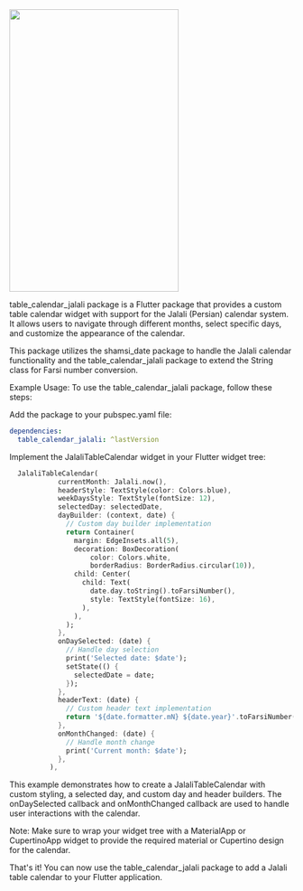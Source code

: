 
<img src="https://github.com/erfaneillat/table-calendar-jalali/assets/69785709/cd540058-f6a4-44bc-8b4d-e78218d686cb" width="300" height="500">

table_calendar_jalali package is a Flutter package that provides a custom table calendar widget with support for the Jalali (Persian) calendar system. It allows users to navigate through different months, select specific days, and customize the appearance of the calendar.

This package utilizes the shamsi_date package to handle the Jalali calendar functionality and the table_calendar_jalali package to extend the String class for Farsi number conversion.

Example Usage:
To use the table_calendar_jalali package, follow these steps:

Add the package to your pubspec.yaml file:

```yaml
dependencies:
  table_calendar_jalali: ^lastVersion
```

Implement the JalaliTableCalendar widget in your Flutter widget tree:

```dart
  JalaliTableCalendar(
            currentMonth: Jalali.now(),
            headerStyle: TextStyle(color: Colors.blue),
            weekDaysStyle: TextStyle(fontSize: 12),
            selectedDay: selectedDate,
            dayBuilder: (context, date) {
              // Custom day builder implementation
              return Container(
                margin: EdgeInsets.all(5),
                decoration: BoxDecoration(
                    color: Colors.white,
                    borderRadius: BorderRadius.circular(10)),
                child: Center(
                  child: Text(
                    date.day.toString().toFarsiNumber(),
                    style: TextStyle(fontSize: 16),
                  ),
                ),
              );
            },
            onDaySelected: (date) {
              // Handle day selection
              print('Selected date: $date');
              setState(() {
                selectedDate = date;
              });
            },
            headerText: (date) {
              // Custom header text implementation
              return '${date.formatter.mN} ${date.year}'.toFarsiNumber();
            },
            onMonthChanged: (date) {
              // Handle month change
              print('Current month: $date');
            },
          ),

```

This example demonstrates how to create a JalaliTableCalendar with custom styling, a selected day, and custom day and header builders. The onDaySelected callback and onMonthChanged callback are used to handle user interactions with the calendar.

Note: Make sure to wrap your widget tree with a MaterialApp or CupertinoApp widget to provide the required material or Cupertino design for the calendar.

That's it! You can now use the table_calendar_jalali package to add a Jalali table calendar to your Flutter application.

